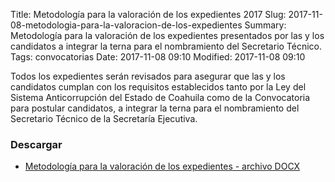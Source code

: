 Title: Metodología para la valoración de los expedientes 2017
Slug: 2017-11-08-metodologia-para-la-valoracion-de-los-expedientes
Summary: Metodología para la valoración de los expedientes presentados por las y los candidatos a integrar la terna para el nombramiento del Secretario Técnico.
Tags: convocatorias
Date: 2017-11-08 09:10
Modified: 2017-11-08 09:10

Todos los expedientes serán revisados para asegurar que las y los candidatos cumplan con los requisitos establecidos tanto por la Ley del Sistema Anticorrupción del Estado de Coahuila como de la Convocatoria para postular candidatos, a integrar la terna para el nombramiento del Secretario Técnico de la Secretaría Ejecutiva.

### Descargar

* [Metodología para la valoración de los expedientes - archivo DOCX](metodologia-para-la-valoracion-de-los-expedientes.docx)
